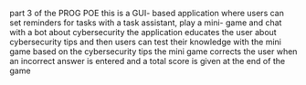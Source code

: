 part 3 of the PROG POE
this is a GUI- based application where users can set reminders for tasks with a task assistant, play a mini- game and chat with a bot about cybersecurity
the application educates the user about cybersecurity tips and then users can test their knowledge with the mini game based on the cybersecurity tips
the mini game corrects the user when an incorrect answer is entered and a total score is given at the end of the game


